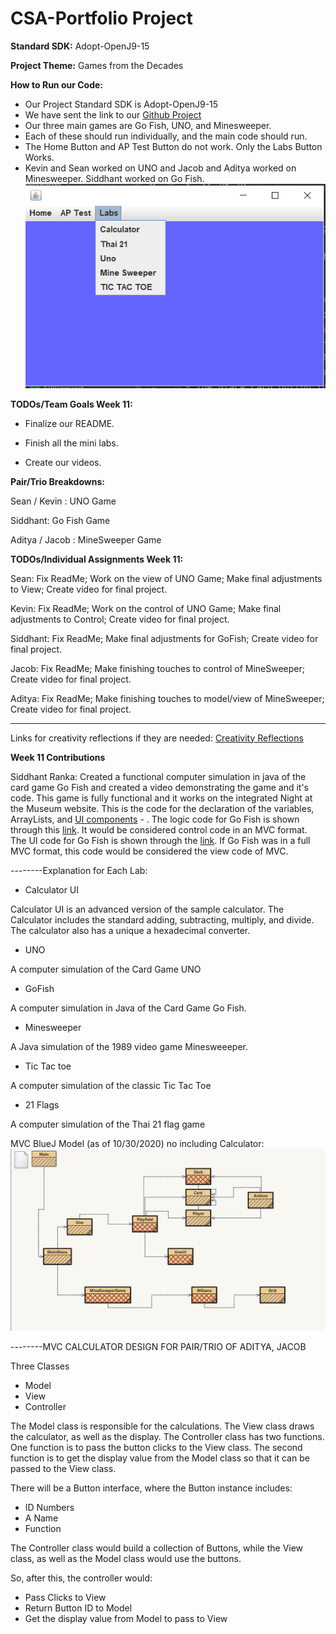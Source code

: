 # CSA-Portfolio Project

**Standard SDK:** Adopt-OpenJ9-15

**Project Theme:** Games from the Decades

**How to Run our Code:**
- Our Project Standard SDK is Adopt-OpenJ9-15
- We have sent the link to our [Github Project](https://github.com/keviin0/CSA-Portfolio-GroceryStoreSim)
- Our three main games are Go Fish, UNO, and Minesweeper.
- Each of these should run individually, and the main code should run.
- The Home Button and AP Test Button do not work. Only the Labs Button Works. 
- Kevin and Sean worked on UNO and Jacob and Aditya worked on Minesweeper. Siddhant worked on Go Fish.
![](images/Snip1.png)

**TODOs/Team Goals Week 11:**
* Finalize our README.

* Finish all the mini labs.

* Create our videos.

**Pair/Trio Breakdowns:**

Sean / Kevin : UNO Game

Siddhant: Go Fish Game
 
Aditya / Jacob : MineSweeper Game

**TODOs/Individual Assignments Week 11:**

Sean: Fix ReadMe; Work on the view of UNO Game; Make final adjustments to View; Create video for final project.

Kevin: Fix ReadMe; Work on the control of UNO Game; Make final adjustments to Control; Create video for final project.

Siddhant: Fix ReadMe; Make final adjustments for GoFish; Create video for final project.

Jacob: Fix ReadMe; Make finishing touches to control of MineSweeper; Create video for final project.

Aditya: Fix ReadMe; Make finishing touches to model/view of MineSweeper; Create video for final project.

------------------------------------------------------------------------------------------------------------------------


Links for creativity reflections if they are needed: [Creativity Reflections](https://docs.google.com/document/d/1JdTHHwhaIQ_EOBcK6w7C-Z1o33CtkUxzD-ZN0kmQjBU/edit)

**Week 11 Contributions**

Siddhant Ranka: Created a functional computer simulation in java of the card game Go Fish and created a video demonstrating the game and it's code. This game is fully functional and it works on the integrated Night at the Museum website. This is the code for the declaration of the variables, ArrayLists, and [UI components](https://github.com/keviin0/CSA-Portfolio-GroceryStoreSim/blob/main/src/ui/GoFish.java#L19-L34) - . The logic code for Go Fish is shown through this [link](https://github.com/keviin0/CSA-Portfolio-GroceryStoreSim/blob/main/src/ui/GoFish.java#L39-L129). It would be considered control code in an MVC format. The UI code for Go Fish is shown through the [link](https://github.com/keviin0/CSA-Portfolio-GroceryStoreSim/blob/main/src/ui/GoFish.java#L136-L168). If Go Fish was in a full MVC format, this code would be considered the view code of MVC.


                
--------Explanation for Each Lab:

- Calculator UI

Calculator UI is an advanced version of the sample calculator. The Calculator includes the standard adding, subtracting, multiply, and divide. The calculator also has a unique a hexadecimal converter. 
- UNO

A computer simulation of the Card Game UNO

- GoFish

A computer simulation in Java of the Card Game Go Fish.

* Minesweeper

A Java simulation of the 1989 video game Minesweeeper.

* Tic Tac toe

A computer simulation of the classic Tic Tac Toe

* 21 Flags

A computer simulation of the Thai 21 flag game


MVC BlueJ Model (as of 10/30/2020) no including Calculator:
![](images/MVC.png)

--------MVC CALCULATOR DESIGN FOR PAIR/TRIO OF ADITYA, JACOB

Three Classes
- Model
- View
- Controller

The Model class is responsible for the calculations.
The View class draws the calculator, as well as the display.
The Controller class has two functions. One function is to pass the button clicks to the View class. The second function is to get the display value from the Model class so that it can be passed to the View class.

There will be a Button interface, where the Button instance includes:
- ID Numbers
- A Name
- Function

The Controller class would build a collection of Buttons, while the View class, as well as the Model class would use the buttons.

So, after this, the controller would:
- Pass Clicks to View
- Return Button ID to Model
- Get the display value from Model to pass to View



